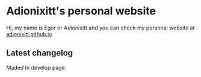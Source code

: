 # Adionixitt's personal website
Hi, my name is Egor or Adionixitt and you can check my personal website at [adionixitt.github.io](https:\\adionixitt.github.io)

## Latest changelog
Maded In develop page